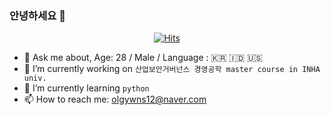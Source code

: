 ### 안녕하세요 👋

<div align=center>

[![Hits](https://hits.seeyoufarm.com/api/count/incr/badge.svg?url=https%3A%2F%2Fgithub.com%2Folgywns12&count_bg=%23000000&title_bg=%2348A468&icon=&icon_color=%23E7E7E7&title=Check+In&edge_flat=false)](https://github.com/olgywns12)

</div>

- 💬 Ask me about, Age: 28 / Male / Language : 🇰🇷 🇮🇩 🇺🇸
- 🔭 I’m currently working on `산업보안거버넌스 경영공학 master course in INHA univ.` 
- 🌱 I’m currently learning `python`
- 📫 How to reach me: olgywns12@naver.com 

<!--
**olgywns12/olgywns12** is a ✨ _special_ ✨ repository because its `README.md` (this file) appears on your GitHub profile.

Here are some ideas to get you started:

- 🔭 I’m currently working on ...
- 🌱 I’m currently learning python
- 👯 I’m looking to collaborate on ...
- 🤔 I’m looking for help with ...
- 💬 Ask me about ...
- 📫 How to reach me: ...
- 😄 Pronouns: ...
- ⚡ Fun fact: ...
-->
